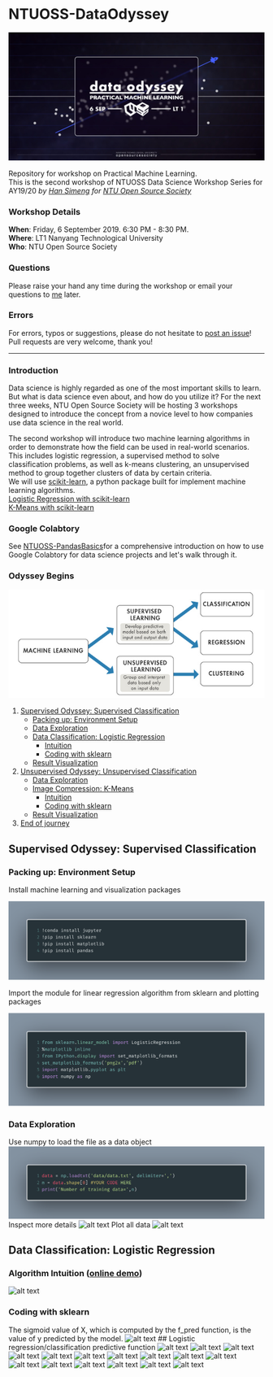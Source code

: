 # NTUOSS-DataOdyssey
<!-- blank line -->
![alt text](https://github.com/ShirleyHan6/NTUOSS-DataOdyssey/blob/master/images/logo.jpeg)
<!-- blank line -->

Repository for workshop on Practical Machine Learning. <br>
This is the second workshop of NTUOSS Data Science Workshop Series for AY19/20
_by [Han Simeng](https://github.com/ShirleyHan6) for [NTU Open Source Society](https://github.com/ntuoss)_

### Workshop Details

**When**: Friday, 6 September 2019. 6:30 PM - 8:30 PM.</br>
**Where**: LT1 Nanyang Technological University</br>
**Who**: NTU Open Source Society

### Questions

Please raise your hand any time during the workshop or email your questions to [me](mailto:hans0035@e.ntu.edu.sg) later.

### Errors

For errors, typos or suggestions, please do not hesitate to [post an issue](https://github.com/wilsonteng97/NTUOSS-PandasBasics/issues/new)! Pull requests are very welcome, thank you!

---
### Introduction

Data science is highly regarded as one of the most important skills to learn. But what is data science even about, and how do you utilize it? For the next three weeks, NTU Open Source Society will be hosting 3 workshops designed to introduce the concept from a novice level to how companies use data science in the real world.<br>

The second workshop will introduce two machine learning algorithms in order to demonstrate how the field can be used in real-world scenarios. <br>
This includes logistic regression, a supervised method to solve classification problems, as well as k-means clustering, an unsupervised method to group together clusters of data by certain criteria.<br>
We will use [scikit-learn](https://scikit-learn.org/stable/index.html), a python package built for implement machine learning algorithms. <br>
[Logistic Regression with scikit-learn](https://scikit-learn.org/stable/modules/generated/sklearn.linear_model.LogisticRegression.html)<br>
[K-Means with scikit-learn](https://scikit-learn.org/stable/modules/generated/sklearn.cluster.KMeans.html)<br>

### Google Colabtory
See [NTUOSS-PandasBasics](https://github.com/wilsonteng97/NTUOSS-PandasBasics)for a comprehensive introduction on how to use Google Colabtory for data science projects and let's walk through it. <br>

### Odyssey Begins
![title](images/ml_types.jpg)
1. [Supervised Odyssey: Supervised Classification](#supervised)
    * [Packing up: Environment Setup](#prep)
    * [Data Exploration](#explore1)
    * [Data Classification: Logistic Regression](#logreg)
      + [Intuition](#intuition1)
      + [Coding with sklearn](#coding1)
    * [Result Visualization](#viz1)
2. [Unsupervised Odyssey: Unsupervised Classification](#unsupervised)
    * [Data Exploration](#explore1)
    * [Image Compression: K-Means](#k_means)
      + [Intuition](#intuition2)
      + [Coding with sklearn](#coding2)
    * [Result Visualization](#viz2)
3. [End of journey](#end)

##  Supervised Odyssey: Supervised Classification <a name="supervised"></a>
###  Packing up: Environment Setup <a name="prep"></a>
Install machine learning and visualization packages
<!-- blank line -->
![alt text](https://github.com/ShirleyHan6/NTUOSS-DataOdyssey/blob/master/images/code/environment_setup/install_package.png)
<!-- blank line -->
Import the module for linear regression algorithm from sklearn and plotting packages
<!-- blank line -->
![alt text](https://github.com/ShirleyHan6/NTUOSS-DataOdyssey/blob/master/images/code/environment_setup/import_libs.png)
<!-- blank line -->

### Data Exploration
Use numpy to load the file as a data object
![alt text](https://github.com/ShirleyHan6/NTUOSS-DataOdyssey/blob/master/images/code/supervised/load_data.png)
Inspect more details
![alt text]()
Plot all data
![alt text]()
## Data Classification: Logistic Regression <a name="logreg"></a>
### Algorithm Intuition ([online demo](https://www.desmos.com/calculator/naf1qogfjn))<a name="intuition1"></a>
![alt text]()
### Coding with sklearn <a name="coding1"></a>
The sigmoid value of X, which is computed by the f_pred function, is the value of y predicted by the model. 
![alt text]()
## Logistic regression/classification predictive function 
![alt text]()
![alt text]()
![alt text]()
![alt text]()
![alt text]()
![alt text]()
![alt text]()
![alt text]()
![alt text]()
![alt text]()
![alt text]()
![alt text]()
![alt text]()
![alt text]()
![alt text]()
![alt text]()